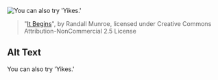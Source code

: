 ![You can also try 'Yikes.'](https://imgs.xkcd.com/comics/it_begins.png)
> "[It Begins](https://xkcd.com/1656/)", by Randall Munroe, licensed under Creative Commons Attribution-NonCommercial 2.5 License

## Alt Text
You can also try 'Yikes.'
